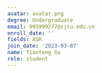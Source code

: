 ```yaml
---
avatar: avatar.png
degree: Undergraduate
email: 995999277@sjtu.edu.cn
enroll_date: ''
fields: ASR
join_date: '2023-03-07'
name: Tianteng Gu
role: student
---
```

